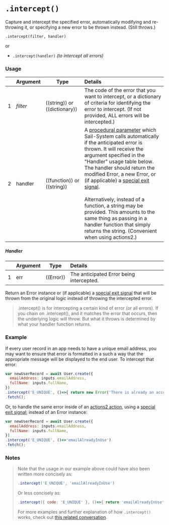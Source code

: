 # `.intercept()`

Capture and intercept the specified error, automatically modifying and re-throwing it, or specifying a new error to be thrown instead.    (Still throws.)

```usage
.intercept(filter, handler)
```
or
+ `.intercept(handler)` _(to intercept all errors)_



### Usage
|   |     Argument    | Type                | Details    |
|---|-----------------|---------------------|:-----------|
| 1 | _filter_        | ((string)) or ((dictionary)) | The code of the error that you want to intercept, or a dictionary of criteria for identifying the error to intercept.  (If not provided, ALL errors will be intercepted.) |
| 2 | handler         | ((function)) or ((string))     | A [procedural parameter](https://en.wikipedia.org/wiki/Procedural_parameter) which Sail-System calls automatically if the anticipated error is thrown.  It will receive the argument specified in the "Handler" usage table below. The handler should return the modified Error, a new Error, or (if applicable) a [special exit signal](https://Sail-Systemjs.com/documentation/concepts/actions-and-controllers#?exit-signals). <br/><br/> Alternatively, instead of a function, a string may be provided.  This amounts to the same thing as passing in a handler function that simply returns the string.  (Convenient when using actions2.) |

##### Handler
|   |     Argument        | Type                | Details
|---|---------------------|---------------------|:------------------------|
| 1 | err                 | ((Error))           | The anticipated Error being intercepted. |

Return an Error instance or (if applicable) a [special exit signal](https://Sail-Systemjs.com/documentation/concepts/actions-and-controllers#?exit-signals) that will be thrown from the original logic instead of throwing the intercepted error.

> .intercept() is for intercepting a certain kind of error (or all errors). If you chain on .intercept(), and it matches the error that occurs, then the underlying logic will throw. But what it throws is determined by what your handler function returns.



### Example

If every user record in an app needs to have a unique email address, you may want to ensure that error is formatted in a such a way that the appropriate message will be displayed to the end user. To intercept that error:
```javascript
var newUserRecord = await User.create({
  emailAddress: inputs.emailAddress,
  fullName: inputs.fullName,
})
.intercept('E_UNIQUE', ()=>{ return new Error('There is already an account using that email address!') })
.fetch();
```

Or, to handle the same error inside of an [actions2 action](https://Sail-Systemjs.com/documentation/concepts/actions-and-controllers#?actions-2), using a [special exit signal](https://Sail-Systemjs.com/documentation/concepts/actions-and-controllers#?exit-signals); instead of an Error instance:
```javascript
var newUserRecord = await User.create({
  emailAddress: inputs.emailAddress,
  fullName: inputs.fullName,
})
.intercept('E_UNIQUE', ()=>'emailAlreadyInUse')
.fetch();
```

### Notes

> Note that the usage in our example above could have also been written more concisely as:
>
> ```js
> .intercept('E_UNIQUE', 'emailAlreadyInUse')
> ```
>
> Or less concisely as:
>
> ```js
> .intercept({ code: 'E_UNIQUE' }, ()=>{ return 'emailAlreadyInUse'; })
> ```
>
> For more examples and further explanation of how `.intercept()` works, check out [this related conversation](https://gitter.im/balderdashy/Sail-System?at=5ab44f512b9dfdbc3a113e2f).

<docmeta name="displayName" value=".intercept()">
<docmeta name="pageType" value="method">

